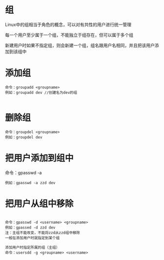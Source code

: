 # 组

Linux中的组相当于角色的概念，可以对有共性的用户进行统一管理

每一个用户至少属于一个组，不能独立于组存在，但可以属于多个组

新建用户时如果不指定组，则会新建一个组，组名跟用户名相同，并且把该用户添加到该组中

#   添加组

```
命令：groupadd <groupname>
例如：groupadd dev //创建名为dev的组
 
```

# 删除组

```shell
命令：groupdel <groupname>
例如：groupdel dev
```

# 把用户添加到组中

命令：gpasswd -a <username> <groupname>

```
例如：gpasswd -a zzd dev
```

 

# 把用户从组中移除

```

命令：gpasswd -d <username> <groupname>
例如：gpassed -d zzd dev
注：主组不能改变，不能将zzd从zzd组中移除
一般在添加用户时就指定到某个组
 
添加用户时指定所属的组（主组）
命令：usersdd -g <groupname> <username>
 
```